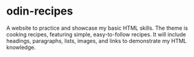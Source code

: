 # odin-recipes
A website to practice and showcase my basic HTML skills. The theme is cooking recipes, featuring simple, easy-to-follow recipes. It will include headings, paragraphs, lists, images, and links to demonstrate my HTML knowledge.